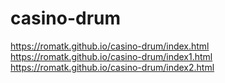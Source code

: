 # casino-drum
https://romatk.github.io/casino-drum/index.html
https://romatk.github.io/casino-drum/index1.html
https://romatk.github.io/casino-drum/index2.html
